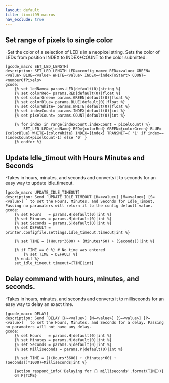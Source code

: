 ```yaml
---
layout: default
title: timmit99 macros
nav_exclude: true
---
```


<!-- {% raw %} -->

## Set range of pixels to single color

-Set the color of a selection of LED's in a neopixel string. Sets the color of LEDs from position INDEX to INDEX+COUNT to the color submitted.

```
[gcode_macro SET_LED_LENGTH]
description: SET_LED_LENGTH LED=<config_name> RED=<value> GREEN=<value> BLUE=<value> WHITE=<value> INDEX=<indexToStart> COUNT=<numberOfPixels>
gcode: 
    {% set ledName= params.LED|default(0)|string %}
    {% set colorRed= params.RED|default(0)|float %}
    {% set colorGreen= params.GREEN|default(0)|float %}
    {% set colorBlue= params.BLUE|default(0)|float %}
    {% set colorWhite= params.WHITE|default(0)|float %}
    {% set indexCount= params.INDEX|default(0)|int %}
    {% set pixelCount= params.COUNT|default(0)|int %}
    
    {% for index in range(indexCount,indexCount + pixelCount) %}
        SET_LED LED={ledName} RED={colorRed} GREEN={colorGreen} BLUE={colorBlue} WHITE={colorWhite} INDEX={index} TRANSMIT={ '1' if index==(indexCount+pixelCount-1) else '0' }
    {% endfor %}
```

## Update Idle_timout with Hours Minutes and Seconds

-Takes in hours, minutes, and seconds and converts it to seconds for an easy way to update idle_timeout.

```
[gcode_macro UPDATE_IDLE_TIMEOUT]
description: Send `UPDATE_IDLE_TIMEOUT [H=<value>] [M=<value>] [S=<value>] ` to set the Hours, Minutes, and Seconds for Idle_Timout. Passing no paramaters will return it to the config default value.
gcode:
	{% set Hours   = params.H|default(0)|int %}
    {% set Minutes = params.M|default(0)|int %}
    {% set Seconds = params.S|default(0)|int %}
    {% set DEFAULT = printer.configfile.settings.idle_timeout.timeout|int %}

	{% set TIME = ((Hours*3600) + (Minutes*60) + (Seconds))|int %}
	
	{% if TIME == 0 %} # No time was entered
        {% set TIME = DEFAULT %}
	{% endif %}
	set_idle_timeout timeout={TIME|int}
```

## Delay command with hours, minutes, and seconds.

-Takes in hours, minutes, and seconds and converts it to millisceonds for an easy way to delay an exact time.

```
[gcode_macro DELAY]
description: Send `DELAY [H=<value>] [M=<value>] [S=<value>] [P=<value>] ` to set the Hours, Minutes, and Seconds for a delay. Passing no paramaters will not have any delay.
gcode:
	{% set Hours   = params.H|default(0)|int %}
	{% set Minutes = params.M|default(0)|int %}
	{% set Seconds = params.S|default(0)|int %}
	{% set Milliseconds = params.P|default(0)|int %}

	{% set TIME = (((Hours*3600) + (Minutes*60) + (Seconds))*1000)+Milliseconds|int %}
	
	{action_respond_info('Delaying for {} milliseconds'.format(TIME))}
	G4 P{TIME}
```

<!-- {% endraw %} -->
